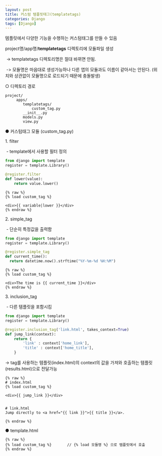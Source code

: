 ```yaml
---
layout: post
title: 커스텀 템플릿태그(templatetags)
categories: Django
tags: [Django]
---
```


템플릿에서 다양한 기능을 수행하는 커스텀태그를 만들 수 있음

project명/app명/**templatetags** 디렉토리에 모듈파일 생성

 -> templatetags 디렉토리명은 절대 바뀌면 안됨. 

 -> 모듈명은 마음대로 생성가능하나 다른 앱의 모듈과도 이름이 같아서는 안된다. (위치와 상관없이 모듈명으로 로드되기 때문에 충돌발생)

○ 디렉토리 경로

```
project/
     apps/
    	templatetags/
            custom_tag.py
    	__init__.py
        models.py
        view.py
```

● 커스텀태그 모듈 (custom\_tag.py)

1\. filter

 - template에서 사용할 필터 정의

```python
from django import template 
register = template.Library()

@register.filter
def lower(value):
    return value.lower()
```

```template
{% raw %}
{% load custom_tag %}

<div>{{ variable|lower }}</div>
{% endraw %}
```

2\. simple\_tag

 - 단순히 특정값을 출력함

```python
from django import template 
register = template.Library()

@register.simple_tag
def current_time():
  return datetime.now().strftime("%Y-%m-%d %H:%M")
```

```template
{% raw %}
{% load custom_tag %}

<div>The time is {{ current_time }}</div>
{% endraw %}
```

3\. inclusion\_tag

 - 다른 템플릿을 포함시킴

```python
from django import template 
register = template.Library()

@register.inclusion_tag('link.html', takes_context=True)
def jump_link(context):
    return {
        'link' : context['home_link'],
        'title' : context['home_title'],
    }
```

→ tag를 사용하는 템플릿(index.html)의 context의 값을 가져와 호출하는 템플릿(results.html)으로 전달가능

```template
{% raw %}
# index.html
{% load custom_tag %}

<div>{{ jump_link }}</div>


# link.html
Jump directly to <a href="{{ link }}">{{ title }}</a>.

{% endraw %}
```

● template.html

```template
{% raw %}
{% load custom_tag %}       // {% load 모듈명 %} 으로 템플릿에서 호출
{% endraw %}
```


